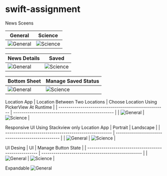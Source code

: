# swift-assignment

News Sceens

| General                                          | Science                                        |
| ----------------------------------------------------- | -------------------------------------------------- |
| ![General](https://github.com/Rajan1803/swift-basic-assignment/blob/project-images/newsGeneral.png) | ![Science](https://github.com/Rajan1803/swift-basic-assignment/blob/project-images/newsScience.png) |

| News Details                                          | Saved                                        |
| ----------------------------------------------------- | -------------------------------------------------- |
| ![General](https://github.com/Rajan1803/swift-basic-assignment/blob/project-images/newsDetails.png) | ![Science](https://github.com/Rajan1803/swift-basic-assignment/blob/project-images/newsSaved.png) |

| Bottom Sheet                                          | Manage Saved Status                                        |
| ----------------------------------------------------- | -------------------------------------------------- |
| ![General](https://github.com/Rajan1803/swift-basic-assignment/blob/project-images/newsBottomSheet.png) | ![Science](https://github.com/Rajan1803/swift-basic-assignment/blob/project-images/newsBottomSheet2.png) |

Location App 
| Location Between Two Locations                         | Choose Location Using PickerView At Runtime                                        |
| ----------------------------------------------------- | -------------------------------------------------- |
| ![General](https://github.com/Rajan1803/swift-basic-assignment/blob/project-images/Location2.png) | ![Science](https://github.com/Rajan1803/swift-basic-assignment/blob/project-images/Location3.png) |


Responsive UI Using Stackview only 
Location App 
| Portrait                                          | Landscape                                        |
| ----------------------------------------------------- | -------------------------------------------------- |
| ![General](https://github.com/Rajan1803/swift-basic-assignment/blob/project-images/stackviewPortrait.png) | ![Science](https://github.com/Rajan1803/swift-basic-assignment/blob/project-images/stackviewLandscape.png) |

UI Desing 
| UI                                           | Manage Button State                                        |
| ----------------------------------------------------- | -------------------------------------------------- |
| ![General](https://github.com/Rajan1803/swift-basic-assignment/blob/project-images/documentScreen.png) | ![Science](https://github.com/Rajan1803/swift-basic-assignment/blob/project-images/documentScreen2.png) |


Expandable
![General](https://github.com/Rajan1803/swift-basic-assignment/blob/project-images/seeAllScreen.png)
